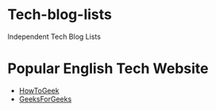 # Tech-blog-lists

Independent Tech Blog Lists

# Popular English Tech Website
* [HowToGeek](https://www.howtogeek.com)
* [GeeksForGeeks](https://www.geeksforgeeks.org)
